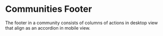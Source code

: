 # Communities Footer

The footer in a community consists of columns of actions in desktop view that align as an accordion in mobile view.  